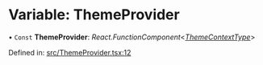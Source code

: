 # Variable: ThemeProvider

• `Const` **ThemeProvider**: *React.FunctionComponent*<[*ThemeContextType*](../types/themecontexttype.md)\>

Defined in: [src/ThemeProvider.tsx:12](https://github.com/minimal-ui/minimal-ui/blob/main/packages/minimalui/src/ThemeProvider.tsx#L12)
